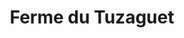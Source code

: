 ---
title: "Ferme du Tuzaguet"
url: /mazeres-sur-salat/ferme-du-tuzaguet/
shop: Landwirtschaftlich
---
